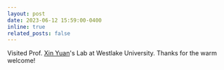 ```yaml
---
layout: post
date: 2023-06-12 15:59:00-0400
inline: true
related_posts: false
---
```


Visited Prof. [Xin Yuan](https://sites.google.com/site/eiexyuan/home)'s Lab at Westlake University. Thanks for the warm welcome!
